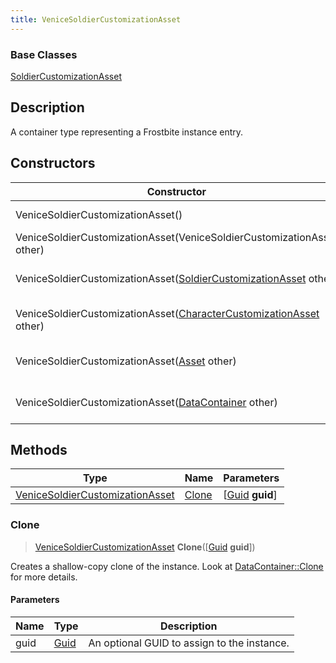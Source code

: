 ```yaml
---
title: VeniceSoldierCustomizationAsset
---
```

### Base Classes

[SoldierCustomizationAsset](/vext/ref/fb/soldiercustomizationasset/)

## Description

A container type representing a Frostbite instance entry.

## Constructors

| Constructor                                                                                       | Description                                                                                                                                                  |
| ------------------------------------------------------------------------------------------------- | ------------------------------------------------------------------------------------------------------------------------------------------------------------ |
| VeniceSoldierCustomizationAsset()                                                                 | Create a new instance of this container type.                                                                                                                |
| VeniceSoldierCustomizationAsset(VeniceSoldierCustomizationAsset other)                            | Create a reference copy of an instance of the same type.                                                                                                     |
| VeniceSoldierCustomizationAsset([SoldierCustomizationAsset](/vext/ref/fb/soldiercustomizationasset/) other)     | Upcast an instance of type [SoldierCustomizationAsset](/vext/ref/fb/soldiercustomizationasset/) to [VeniceSoldierCustomizationAsset](/vext/ref/fb/venicesoldiercustomizationasset/).     |
| VeniceSoldierCustomizationAsset([CharacterCustomizationAsset](/vext/ref/fb/charactercustomizationasset/) other) | Upcast an instance of type [CharacterCustomizationAsset](/vext/ref/fb/charactercustomizationasset/) to [VeniceSoldierCustomizationAsset](/vext/ref/fb/venicesoldiercustomizationasset/). |
| VeniceSoldierCustomizationAsset([Asset](/vext/ref/fb/asset/) other)                                             | Upcast an instance of type [Asset](/vext/ref/fb/asset/) to [VeniceSoldierCustomizationAsset](/vext/ref/fb/venicesoldiercustomizationasset/).                                             |
| VeniceSoldierCustomizationAsset([DataContainer](/vext/ref/shared/class/datacontainer) other)        | Upcast an instance of type [DataContainer](/vext/ref/shared/class/datacontainer) to [VeniceSoldierCustomizationAsset](/vext/ref/fb/venicesoldiercustomizationasset/).        |

## Methods

| Type                                                               | Name            | Parameters                                     |
| ------------------------------------------------------------------ | --------------- | ---------------------------------------------- |
| [VeniceSoldierCustomizationAsset](/vext/ref/fb/venicesoldiercustomizationasset/) | [Clone](#clone) | \[[Guid](/vext/ref/shared/class/guid) **guid**\] |

### Clone

> [VeniceSoldierCustomizationAsset](/vext/ref/fb/venicesoldiercustomizationasset/) **Clone**(\[[Guid](/vext/ref/shared/class/guid) **guid**\])

Creates a shallow-copy clone of the instance. Look at [DataContainer::Clone](/vext/ref/shared/class/datacontainer#clone) for more details.

#### Parameters

| Name | Type         | Description                                 |
| ---- | ------------ | ------------------------------------------- |
| guid | [Guid](/vext/ref/shared/class/guid/) | An optional GUID to assign to the instance. |
